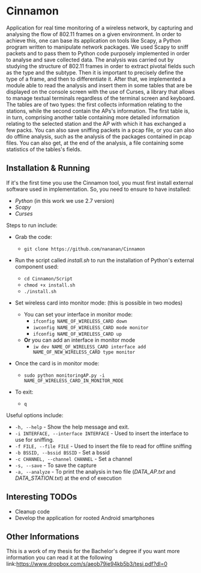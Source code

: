 # Cinnamon
Application for real time monitoring of a wireless network, by capturing and analysing the flow of 802.11 frames on a given environment. In order to achieve this, one can base its application on tools like Scapy, a Python program written to manipulate network packages. We used Scapy to sniff packets and to pass them to Python code purposely implemented in order to analyse and save collected data. The analysis was carried out by studying the structure of 802.11 frames in order to extract pivotal fields such as the type and the subtype. Then it is important to precisely define the type of a frame, and then to differentiate it. After that, we implemented a module able to read the analysis and insert them in some tables that are be displayed on the console screen with the use of Curses, a library that allows to manage textual terminals regardless of the terminal screen and keyboard. The tables are of two types: the first collects information relating to the stations, while the second contain the APs's information. The first table is, in turn, comprising another table containing more detailed information relating to the selected station and the AP with which it has exchanged a few packs. You can also save sniffing packets in a pcap file, or you can also do offline analysis, such as the analysis of the packages contained in pcap files.  You can also get, at the end of the analysis, a file containing some statistics of the tables's fields.

## Installation & Running

If it's the first time you use the Cinnamon tool, you must first install external software used in implementation. So, you need to ensure to have installed:
  - _Python_ (in this work we use 2.7 version)
  - _Scapy_
  - _Curses_
  
Steps to run include:
  - Grab the code:
    - `git clone https://github.com/nananan/Cinnamon`
    
  - Run the script called _install.sh_ to run the installation of Python's external component used:
    - `cd Cinnamon/Script`
    - `chmod +x install.sh`
    - `./install.sh`
    
  - Set wireless card into monitor mode: (this is possible in two modes)
    - You can set your interface in monitor mode:
      - `ifconfig NAME_OF_WIRELESS_CARD down`
      - `iwconfig NAME_OF_WIRELESS_CARD mode monitor`
      - `ifconfig NAME_OF_WIRELESS_CARD up`
    - **Or** you can add an interface in monitor mode
      - `iw dev NAME_OF_WIRELESS_CARD interface add NAME_OF_NEW_WIRELESS_CARD type monitor`
    
  - Once the card is in monitor mode:
    - `sudo python monitoringAP.py -i NAME_OF_WIRELESS_CARD_IN_MONITOR_MODE`
  
  - To exit:
    - `q`
    
Useful options include:
  - `-h, --help` - Show the help message and exit.
  - `-i INTERFACE, --interface INTERFACE` - Used to insert the interface to use for sniffing.
  - `-f FILE, --file FILE` - Used to insert the file to read for offline sniffing
  - `-b BSSID, --bssid BSSID` - Set a bssid
  - `-c CHANNEL, --channel CHANNEL` - Set a channel
  - `-s, --save` - To save the capture
  - `-a, --analyze` - To print the analysis in two file (_DATA_AP.txt_ and _DATA_STATION.txt_) at the end of execution
   
   
## Interesting TODOs
- Cleanup code
- Develop the application for rooted Android smartphones

## Other Informations
This is a work of my thesis for the Bachelor's degree if you want more information you can read it at the following link:https://www.dropbox.com/s/aeob79ie94kb5b3/tesi.pdf?dl=0
